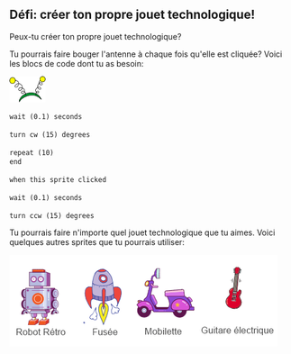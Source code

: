 ## Défi: créer ton propre jouet technologique!

Peux-tu créer ton propre jouet technologique?

Tu pourrais faire bouger l'antenne à chaque fois qu'elle est cliquée? Voici les blocs de code dont tu as besoin:

![sprite d'antenne](images/antennae-sprite.png)

```blocks3
wait (0.1) seconds

turn cw (15) degrees

repeat (10)
end

when this sprite clicked

wait (0.1) seconds

turn ccw (15) degrees
```

Tu pourrais faire n'importe quel jouet technologique que tu aimes. Voici quelques autres sprites que tu pourrais utiliser:

![sprites de robot, fusée, moto, guitare électrique](images/toys-sprites.png)

